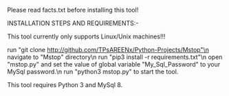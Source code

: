 Please read facts.txt before installing this tool!

INSTALLATION STEPS AND REQUIREMENTS:-

This tool currently only supports Linux/Unix machines!!!

run "git clone http://github.com/TPsAREENx/Python-Projects/Mstop"\n
navigate to "Mstop" directory\n
run "pip3 install -r requirements.txt"\n
open "mstop.py" and set the value of global variable "My_Sql_Password" to your MySql password.\n
run "python3 mstop.py" to start the tool.

This tool requires Python 3 and MySql 8.
